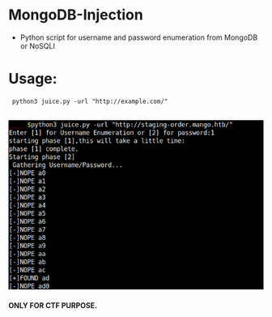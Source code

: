 # MongoDB-Injection
* Python script for username and password enumeration from MongoDB or NoSQLI

# Usage:
```
 python3 juice.py -url "http://example.com/"
 
 ```
 ![](screenshots/script.png)

#### ONLY FOR CTF PURPOSE.
